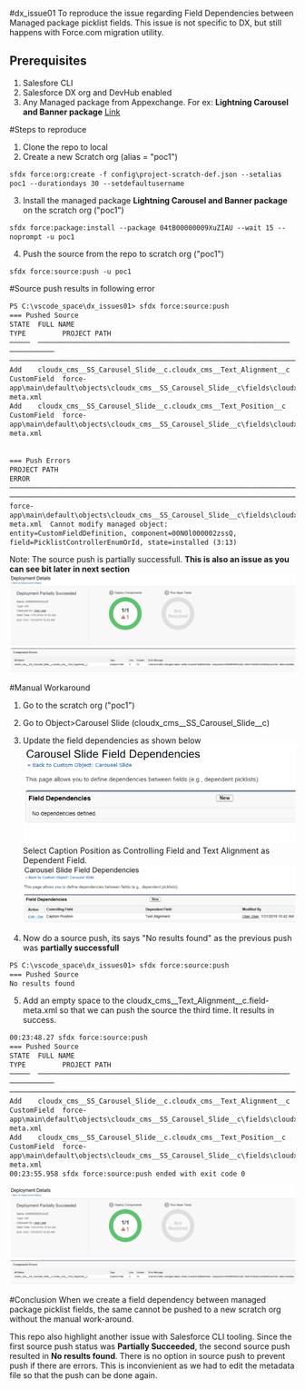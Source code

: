 #dx_issue01
To reproduce the issue regarding Field Dependencies between Managed package picklist fields. This issue is not specific to DX, but still happens with Force.com migration utility.

## Prerequisites 
1. Salesfore CLI 
2. Salesforce DX org and DevHub enabled
3. Any Managed package from Appexchange.
    For ex: **Lightning Carousel and Banner package** [Link](https://appexchange.salesforce.com/appxListingDetail?listingId=a0N3A00000EFp50UAD)


#Steps to reproduce

1. Clone the repo to local
2. Create a new Scratch org (alias = "poc1")
```
sfdx force:org:create -f config\project-scratch-def.json --setalias poc1 --durationdays 30 --setdefaultusername
```
3. Install the managed package **Lightning Carousel and Banner package** on the scratch org ("poc1")
```
sfdx force:package:install --package 04tB00000009XuZIAU --wait 15 --noprompt -u poc1
```
4. Push the source from the repo to scratch org ("poc1")
```
sfdx force:source:push -u poc1
```

#Source push results in following error
```
PS C:\vscode_space\dx_issues01> sfdx force:source:push
=== Pushed Source
STATE  FULL NAME                                                       TYPE         PROJECT PATH
─────  ──────────────────────────────────────────────────────────────  ───────────  ───────────────────────────────────────────────────────────────────────────────────────────────────────────────────
Add    cloudx_cms__SS_Carousel_Slide__c.cloudx_cms__Text_Alignment__c  CustomField  force-app\main\default\objects\cloudx_cms__SS_Carousel_Slide__c\fields\cloudx_cms__Text_Alignment__c.field-meta.xml
Add    cloudx_cms__SS_Carousel_Slide__c.cloudx_cms__Text_Position__c   CustomField  force-app\main\default\objects\cloudx_cms__SS_Carousel_Slide__c\fields\cloudx_cms__Text_Position__c.field-meta.xml


=== Push Errors
PROJECT PATH                                                                                                         ERROR
───────────────────────────────────────────────────────────────────────────────────────────────────────────────────  ───────────────────────────────────────────────────────────────────────────────────────────────────────────────────────────────────────────────
force-app\main\default\objects\cloudx_cms__SS_Carousel_Slide__c\fields\cloudx_cms__Text_Alignment__c.field-meta.xml  Cannot modify managed object:
entity=CustomFieldDefinition, component=00N0l000002zssQ, field=PicklistControllerEnumOrId, state=installed (3:13)
```

Note: The source push is partially successfull. **This is also an issue as you can see bit later in next section**
![alt text](https://raw.githubusercontent.com/jobin4thomas/dx_issue01/master/images/FirstPush.png)

#Manual Workaround
1. Go to the scratch org ("poc1")
2. Go to Object>Carousel Slide (cloudx_cms__SS_Carousel_Slide__c)
3. Update the field dependencies as shown below
![alt text](https://raw.githubusercontent.com/jobin4thomas/dx_issue01/master/images/Before.png)
Select Caption Position as Controlling Field and Text Alignment as Dependent Field.
![alt text](https://raw.githubusercontent.com/jobin4thomas/dx_issue01/master/images/After.png)

4. Now do a source push, its says "No results found" as the previous push was **partially successfull**
```
PS C:\vscode_space\dx_issues01> sfdx force:source:push
=== Pushed Source
No results found
```

5. Add an empty space to the cloudx_cms__Text_Alignment__c.field-meta.xml so that we can push the source the third time. It results in success.
```
00:23:48.27 sfdx force:source:push
=== Pushed Source
STATE  FULL NAME                                                       TYPE         PROJECT PATH
─────  ──────────────────────────────────────────────────────────────  ───────────  ───────────────────────────────────────────────────────────────────────────────────────────────────────────────────
Add    cloudx_cms__SS_Carousel_Slide__c.cloudx_cms__Text_Alignment__c  CustomField  force-app\main\default\objects\cloudx_cms__SS_Carousel_Slide__c\fields\cloudx_cms__Text_Alignment__c.field-meta.xml
Add    cloudx_cms__SS_Carousel_Slide__c.cloudx_cms__Text_Position__c   CustomField  force-app\main\default\objects\cloudx_cms__SS_Carousel_Slide__c\fields\cloudx_cms__Text_Position__c.field-meta.xml
00:23:55.958 sfdx force:source:push ended with exit code 0
```
![alt text](https://raw.githubusercontent.com/jobin4thomas/dx_issue01/master/images/FirstPush.png)


#Conclusion
When we create a field dependency between managed package picklist fields, the same cannot be pushed to a new scratch org without the manual work-around. 

This repo also highlight another issue with Salesforce CLI tooling. Since the first source push status was **Partially Succeeded**, the second source push resulted in **No results found**. There is no option in source push to prevent push if there are errors. This is inconvienient as we had to edit the metadata file so that the push can be done again.